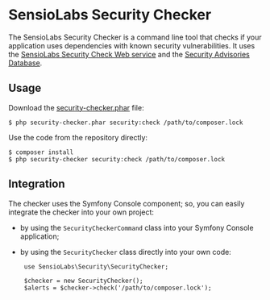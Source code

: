 SensioLabs Security Checker
===========================

The SensioLabs Security Checker is a command line tool that checks if your
application uses dependencies with known security vulnerabilities. It uses the
[SensioLabs Security Check Web service][1] and the [Security Advisories Database][2].

Usage
-----

Download the [security-checker.phar][3] file:

    $ php security-checker.phar security:check /path/to/composer.lock

Use the code from the repository directly:

    $ composer install
    $ php security-checker security:check /path/to/composer.lock

Integration
-----------

The checker uses the Symfony Console component; so, you can easily integrate
the checker into your own project:

 * by using the `SecurityCheckerCommand` class into your Symfony Console
   application;

 * by using the `SecurityChecker` class directly into your own code:

        use SensioLabs\Security\SecurityChecker;

        $checker = new SecurityChecker();
        $alerts = $checker->check('/path/to/composer.lock');

[1]: http://security.sensiolabs.org/
[2]: https://github.com/sensiolabs/security-advisories
[3]: http://get.sensiolabs.org/security-checker.phar
